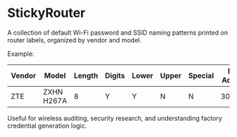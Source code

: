 # StickyRouter
A collection of default Wi-Fi password and SSID naming patterns printed on router labels, organized by vendor and model. 

Example:

| Vendor | Model    | Length | Digits | Lower | Upper | Special | MAC Address  | IP Address  | Web User | Web Pass |
|--------|---------|--------|--------|-------|-------|--------|--------------|------------|----------|----------|
| ZTE    | ZXHN H267A | 8      | Y      | Y     | N     | N      | 30:1F:48     | 192.168.1.1 | admin    | aisadmin  |

Useful for wireless auditing, security research, and understanding factory credential generation logic.
